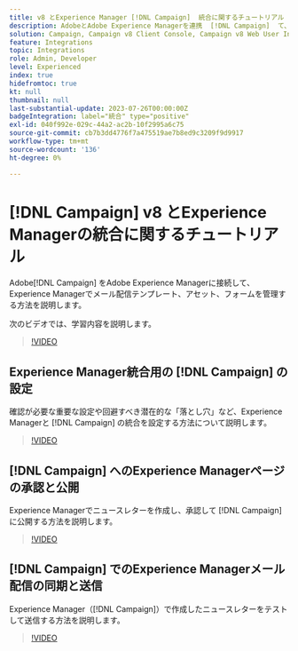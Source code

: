 ```yaml
---
title: v8 とExperience Manager [!DNL Campaign]  統合に関するチュートリアル
description: AdobeとAdobe Experience Managerを連携  [!DNL Campaign]  て、Experience Managerでメール配信テンプレート、アセット、フォームを管理する方法を説明します。
solution: Campaign, Campaign v8 Client Console, Campaign v8 Web User Interface, Experience Manager
feature: Integrations
topic: Integrations
role: Admin, Developer
level: Experienced
index: true
hidefromtoc: true
kt: null
thumbnail: null
last-substantial-update: 2023-07-26T00:00:00Z
badgeIntegration: label="統合" type="positive"
exl-id: 040f992e-029c-44a2-ac2b-10f2995a6c75
source-git-commit: cb7b3dd4776f7a475519ae7b8ed9c3209f9d9917
workflow-type: tm+mt
source-wordcount: '136'
ht-degree: 0%

---
```


# [!DNL Campaign] v8 とExperience Managerの統合に関するチュートリアル

Adobe[!DNL Campaign] をAdobe Experience Managerに接続して、Experience Managerでメール配信テンプレート、アセット、フォームを管理する方法を説明します。

次のビデオでは、学習内容を説明します。

>[!VIDEO](https://video.tv.adobe.com/v/344275?quality=12&learn=on&captions=jpn)

## Experience Manager統合用の [!DNL Campaign] の設定

確認が必要な重要な設定や回避すべき潜在的な「落とし穴」など、Experience Managerと [!DNL Campaign] の統合を設定する方法について説明します。

>[!VIDEO](https://video.tv.adobe.com/v/3445897?quality=12&learn=on&captions=jpn)

## [!DNL Campaign] へのExperience Managerページの承認と公開

Experience Managerでニュースレターを作成し、承認して [!DNL Campaign] に公開する方法を説明します。

>[!VIDEO](https://video.tv.adobe.com/v/3447572?quality=12&learn=on&captions=jpn)

## [!DNL Campaign] でのExperience Managerメール配信の同期と送信

Experience Manager（[!DNL Campaign]）で作成したニュースレターをテストして送信する方法を説明します。

>[!VIDEO](https://video.tv.adobe.com/v/3444749?quality=12&learn=on&captions=jpn)
